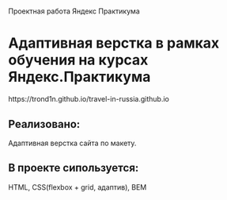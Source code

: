 # 
Проектная работа Яндекс Практикума
<h1>Адаптивная верстка в рамках обучения на курсах Яндекс.Практикума</h1>
https://trond1n.github.io/travel-in-russia.github.io
<h2>Реализовано:</h2>
<p>Адаптивная верстка сайта по макету.</p>
<h2>В проекте сипользуется:</h2>
<p>HTML, CSS(flexbox + grid, адаптив), BEM</p>
